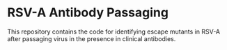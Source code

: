 # RSV-A Antibody Passaging

This repository contains the code for identifying escape mutants in RSV-A after passaging virus in the presence in clinical antibodies.